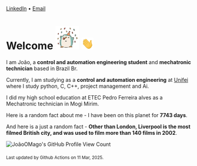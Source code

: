 [LinkedIn](https://www.linkedin.com/in/joão-pedro-gozzoli-b95641301/) &bull;
[Email](joaopedrogozzoli@gmail.com)

# Welcome <img src="happy.gif" height="64px" /> <img src="wave.gif" height="32px" />

I am João, a  **control and automation engineering student** and **mechatronic technician** based in Brazil Br.

Currently, I am studying as a **control and automation engineering** at [Unifei](https://unifei.edu.br) where I study python, C, C++, project management and Ai.

I did my high school education at ETEC Pedro Ferreira alves as a Mechatronic technician in Mogi Mirim.

Here is a random fact about me - I have been on this planet for **7743 days**.

And here is a just a random fact -  **Other than London, Liverpool is the most filmed British city, and was used to film more than 140 films in 2002**.

![JoãoOMago's GitHub Profile View Count](https://komarev.com/ghpvc/?username=JoaoOMago)

<sub>Last updated by Github Actions on 11 Mar, 2025.</sub>
